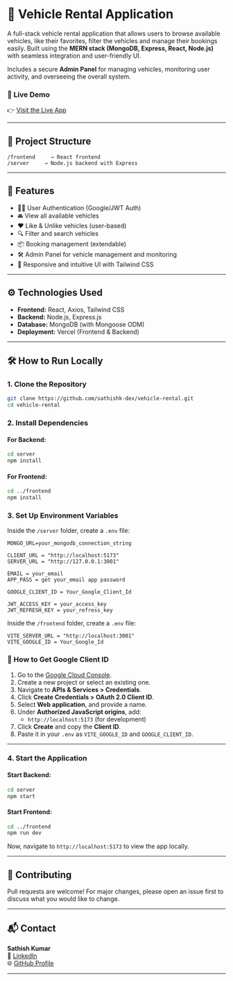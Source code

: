 
# 🚗 Vehicle Rental Application

A full-stack vehicle rental application that allows users to browse available vehicles, like their favorites, filter the vehicles and manage their bookings easily. Built using the **MERN stack (MongoDB, Express, React, Node.js)** with seamless integration and user-friendly UI.

Includes a secure **Admin Panel** for managing vehicles, monitoring user activity, and overseeing the overall system.

### 🔗 Live Demo

👉 [Visit the Live App](https://vehicle-rental-gamma.vercel.app/)

---

## 📂 Project Structure

```
/frontend     → React frontend
/server     → Node.js backend with Express
```

---

## 🚀 Features

- 🧑‍💼 User Authentication (Google/JWT Auth)
- 🚘 View all available vehicles
- ❤️ Like & Unlike vehicles (user-based)
- 🔍 Filter and search vehicles
- 📦 Booking management (extendable)
- 🛠️ Admin Panel for vehicle management and monitoring
- 🎨 Responsive and intuitive UI with Tailwind CSS

---

## ⚙️ Technologies Used

- **Frontend:** React, Axios, Tailwind CSS
- **Backend:** Node.js, Express.js
- **Database:** MongoDB (with Mongoose ODM)
- **Deployment:** Vercel (Frontend & Backend)

---

## 🛠️ How to Run Locally

### 1. Clone the Repository

```bash
git clone https://github.com/sathishk-dev/vehicle-rental.git
cd vehicle-rental
```

### 2. Install Dependencies

#### For Backend:
```bash
cd server
npm install
```

#### For Frontend:
```bash
cd ../frontend
npm install
```

### 3. Set Up Environment Variables

Inside the `/server` folder, create a `.env` file:

```env
MONGO_URL=your_mongodb_connection_string

CLIENT_URL = "http://localhost:5173"
SERVER_URL = "http://127.0.0.1:3001"

EMAIL = your_email
APP_PASS = get your_email app password

GOOGLE_CLIENT_ID = Your_Google_Client_Id

JWT_ACCESS_KEY = your_access_key
JWT_REFRESH_KEY = your_refress_key
```

Inside the `/frontend` folder, create a `.env` file:

```env
VITE_SERVER_URL = "http://localhost:3001"
VITE_GOOGLE_ID = Your_Google_Id
```


### 🔐 How to Get Google Client ID

1. Go to the [Google Cloud Console](https://console.cloud.google.com/).
2. Create a new project or select an existing one.
3. Navigate to **APIs & Services > Credentials**.
4. Click **Create Credentials > OAuth 2.0 Client ID**.
5. Select **Web application**, and provide a name.
6. Under **Authorized JavaScript origins**, add:
   - `http://localhost:5173` (for development)
7. Click **Create** and copy the **Client ID**.
8. Paste it in your `.env` as `VITE_GOOGLE_ID` and `GOOGLE_CLIENT_ID`.

---

### 4. Start the Application

#### Start Backend:
```bash
cd server
npm start
```

#### Start Frontend:
```bash
cd ../frontend
npm run dev
```

Now, navigate to `http://localhost:5173` to view the app locally.

---

## 🤝 Contributing

Pull requests are welcome! For major changes, please open an issue first to discuss what you would like to change.

---

## 📬 Contact

**Sathish Kumar**  
📧 [LinkedIn](https://www.linkedin.com/in/sathishk-dev)  
🌐 [GitHub Profile](https://github.com/sathishk-dev)

---
